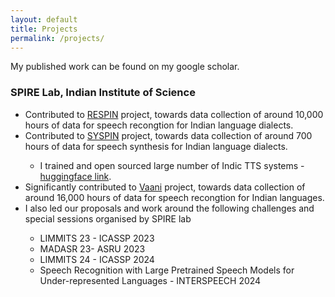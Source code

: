 ```yaml
---
layout: default
title: Projects
permalink: /projects/
---
```


My published work can be found on my google scholar.

<H3>SPIRE Lab, Indian Institute of Science</H3>


<ul>
  <li>Contributed to <a href="https://respin.iisc.ac.in/">RESPIN</a> project, towards data collection of around 10,000 hours of data for speech recongtion for Indian language dialects.</li>
  <li>Contributed to <a href="https://syspin.iisc.ac.in/">SYSPIN</a> project, towards data collection of around 700 hours of data for speech synthesis for Indian language dialects.</li>
        <ul>
        <li>I trained and open sourced large number of Indic TTS systems - <a href="https://huggingface.co/SYSPIN">huggingface link</a>.
        </ul>
  <li>Significantly contributed to <a href="https://vaani.iisc.ac.in/">Vaani</a> project, towards data collection of around 16,000 hours of data for speech recongtion for Indian languages.</li>
   <li>I also led our proposals and work around the following challenges and special sessions organised by SPIRE lab</li>
        <ul>
        <li>LIMMITS 23 - ICASSP 2023</a>
        <li>MADASR 23- ASRU 2023</a>
        <li>LIMMITS 24 - ICASSP 2024</a>
        <li>Speech Recognition with Large Pretrained Speech Models for Under-represented Languages - INTERSPEECH 2024</a>
          </ul>
</ul>


